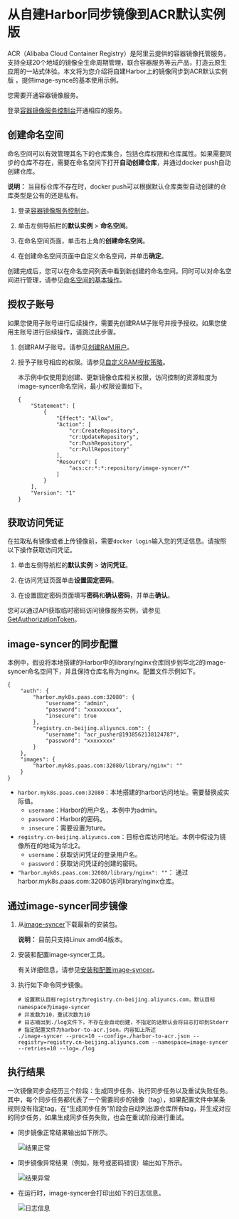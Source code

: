 # 从自建Harbor同步镜像到ACR默认实例版

ACR（Alibaba Cloud Container Registry）是阿里云提供的容器镜像托管服务，支持全球20个地域的镜像全生命周期管理，联合容器服务等云产品，打造云原生应用的一站式体验。本文将为您介绍将自建Harbor上的镜像同步到ACR默认实例版 ，提供image-synce的基本使用示例。

您需要开通容器镜像服务。

登录[容器镜像服务控制台](https//cr.console.aliyun.com)开通相应的服务。

## 创建命名空间

命名空间可以有效管理其名下的仓库集合，包括仓库权限和仓库属性。如果需要同步的仓库不存在，需要在命名空间下打开**自动创建仓库**，并通过docker push自动创建仓库。

**说明：** 当目标仓库不存在时，docker push可以根据默认仓库类型自动创建的仓库类型是公有的还是私有。

1.  登录[容器镜像服务控制台](https//cr.console.aliyun.com)。

2.  单击左侧导航栏的**默认实例** \> **命名空间**。

3.  在命名空间页面，单击右上角的**创建命名空间**。

4.  在创建命名空间页面中自定义命名空间，并单击**确定**。


创建完成后，您可以在命名空间列表中看到新创建的命名空间。同时可以对命名空间进行管理，请参见[命名空间的基本操作]()。

## 授权子账号

如果您使用子账号进行后续操作，需要先创建RAM子账号并授予授权。如果您使用主账号进行后续操作，请跳过此步骤。

1.  创建RAM子账号。请参见[创建RAM用户](/intl.zh-CN/用户管理/创建RAM用户.md)。

2.  授予子账号相应的权限。请参见[自定义RAM授权策略](/intl.zh-CN/Kubernetes集群用户指南/授权管理/自定义RAM授权策略.md)。

    本示例中仅使用到创建、更新镜像仓库相关权限，访问控制的资源粒度为image-syncer命名空间，最小权限设置如下。

    ```
    {
        "Statement": [
            {
                "Effect": "Allow",
                "Action": [
                    "cr:CreateRepository",
                    "cr:UpdateRepository",
                    "cr:PushRepository",
                    "cr:PullRepository"
                ],
                "Resource": [
                    "acs:cr:*:*:repository/image-syncer/*"
                ]
            }
        ],
        "Version": "1"
    }
    ```


## 获取访问凭证

在拉取私有镜像或者上传镜像前，需要`docker login`输入您的凭证信息。请按照以下操作获取访问凭证。

1.  单击左侧导航栏的**默认实例** \> **访问凭证**。

2.  在访问凭证页面单击**设置固定密码**。

3.  在设置固定密码页面填写**密码**和**确认密码**，并单击**确认**。


您可以通过API获取临时密码访问镜像服务实例，请参见[GetAuthorizationToken]()。

## image-syncer的同步配置

本例中，假设将本地搭建的Harbor中的library/nginx仓库同步到华北2的image-syncer命名空间下，并且保持仓库名称为nginx。配置文件示例如下。

```
{
    "auth": {
        "harbor.myk8s.paas.com:32080": {
            "username": "admin",
            "password": "xxxxxxxxx",
            "insecure": true
        },
        "registry.cn-beijing.aliyuncs.com": {
            "username": "acr_pusher@1938562138124787",
            "password": "xxxxxxxx"
        }
    },
    "images": {
        "harbor.myk8s.paas.com:32080/library/nginx": ""
    }
}
```

-   `harbor.myk8s.paas.com:32080`：本地搭建的harbor访问地址。需要替换成实际值。
    -   `username`：Harbor的用户名，本例中为admin。
    -   `password`：Harbor的密码。
    -   `insecure`：需要设置为ture。
-   `registry.cn-beijing.aliyuncs.com`：目标仓库访问地址。本例中假设为镜像所在的地域为华北2。
    -   `username`：获取访问凭证的登录用户名。
    -   `password`：获取访问凭证的创建的密码。
-   `"harbor.myk8s.paas.com:32080/library/nginx": ""`： 通过harbor.myk8s.paas.com:32080访问library/nginx仓库。

## 通过image-syncer同步镜像

1.  从[image-syncer](https://github.com/AliyunContainerService/image-syncer/releases/tag/v1.0.3)下载最新的安装包。

    **说明：** 目前只支持Linux amd64版本。

2.  安装和配置image-syncer工具。

    有关详细信息，请参见[安装和配置image-syncer](https://github.com/AliyunContainerService/image-syncer?spm=a2c6h.12873639.0.0.66b165a8HrkbnA#compile-manually)。

3.  执行如下命令同步镜像。

    ```
    # 设置默认目标registry为registry.cn-beijing.aliyuncs.com，默认目标namespace为image-syncer
    # 并发数为10，重试次数为10
    # 日志输出到./log文件下，不存在会自动创建，不指定的话默认会将日志打印到Stderr
    # 指定配置文件为harbor-to-acr.json，内容如上所述
    ./image-syncer --proc=10 --config=./harbor-to-acr.json --registry=registry.cn-beijing.aliyuncs.com --namespace=image-syncer --retries=10 --log=./log
    ```


## 执行结果

一次镜像同步会经历三个阶段：生成同步任务、执行同步任务以及重试失败任务。其中，每个同步任务都代表了一个需要同步的镜像（tag），如果配置文件中某条规则没有指定tag，在“生成同步任务”阶段会自动列出源仓库所有tag，并生成对应的同步任务，如果生成同步任务失败，也会在重试阶段进行重试。

-   同步镜像正常结果输出如下所示。

    ![结果正常](https://static-aliyun-doc.oss-cn-hangzhou.aliyuncs.com/assets/img/zh-CN/6763659951/p71380.png)

-   同步镜像异常结果（例如，账号或密码错误）输出如下所示。

    ![结果异常](https://static-aliyun-doc.oss-cn-hangzhou.aliyuncs.com/assets/img/zh-CN/6763659951/p71384.png)

-   在运行时，image-syncer会打印出如下的日志信息。

    ![日志信息](https://static-aliyun-doc.oss-cn-hangzhou.aliyuncs.com/assets/img/zh-CN/7763659951/p71386.png)


